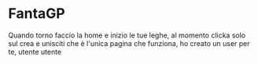 # FantaGP

Quando torno faccio la home e inizio le tue leghe, al momento clicka solo sul crea e unisciti che è l'unica pagina che funziona, ho creato un user per te, utente utente